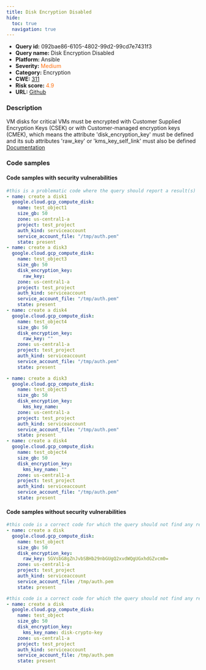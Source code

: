 ```yaml
---
title: Disk Encryption Disabled
hide:
  toc: true
  navigation: true
---
```


<style>
  .highlight .hll {
    background-color: #ff171742;
  }
  .md-content {
    max-width: 1100px;
    margin: 0 auto;
  }
</style>

-   **Query id:** 092bae86-6105-4802-99d2-99cd7e7431f3
-   **Query name:** Disk Encryption Disabled
-   **Platform:** Ansible
-   **Severity:** <span style="color:#ff7213">Medium</span>
-   **Category:** Encryption
-   **CWE:** <a href="https://cwe.mitre.org/data/definitions/311.html" onclick="newWindowOpenerSafe(event, 'https://cwe.mitre.org/data/definitions/311.html')">311</a>
-   **Risk score:** <span style="color:#ff7213">4.9</span>
-   **URL:** [Github](https://github.com/Checkmarx/kics/tree/master/assets/queries/ansible/gcp/disk_encryption_disabled)

### Description
VM disks for critical VMs must be encrypted with Customer Supplied Encryption Keys (CSEK) or with Customer-managed encryption keys (CMEK), which means the attribute 'disk_encryption_key' must be defined and its sub attributes 'raw_key' or 'kms_key_self_link' must also be defined<br>
[Documentation](https://docs.ansible.com/ansible/latest/collections/google/cloud/gcp_compute_disk_module.html)

### Code samples
#### Code samples with security vulnerabilities
```yaml title="Positive test num. 1 - yaml file" hl_lines="27 3 15"
#this is a problematic code where the query should report a result(s)
- name: create a disk1
  google.cloud.gcp_compute_disk:
    name: test_object1
    size_gb: 50
    zone: us-central1-a
    project: test_project
    auth_kind: serviceaccount
    service_account_file: "/tmp/auth.pem"
    state: present
- name: create a disk3
  google.cloud.gcp_compute_disk:
    name: test_object3
    size_gb: 50
    disk_encryption_key:
      raw_key:
    zone: us-central1-a
    project: test_project
    auth_kind: serviceaccount
    service_account_file: "/tmp/auth.pem"
    state: present
- name: create a disk4
  google.cloud.gcp_compute_disk:
    name: test_object4
    size_gb: 50
    disk_encryption_key:
      raw_key: ""
    zone: us-central1-a
    project: test_project
    auth_kind: serviceaccount
    service_account_file: "/tmp/auth.pem"
    state: present

```
```yaml title="Positive test num. 2 - yaml file" hl_lines="17 5"
- name: create a disk3
  google.cloud.gcp_compute_disk:
    name: test_object3
    size_gb: 50
    disk_encryption_key:
      kms_key_name:
    zone: us-central1-a
    project: test_project
    auth_kind: serviceaccount
    service_account_file: "/tmp/auth.pem"
    state: present
- name: create a disk4
  google.cloud.gcp_compute_disk:
    name: test_object4
    size_gb: 50
    disk_encryption_key:
      kms_key_name: ""
    zone: us-central1-a
    project: test_project
    auth_kind: serviceaccount
    service_account_file: "/tmp/auth.pem"
    state: present

```


#### Code samples without security vulnerabilities
```yaml title="Negative test num. 1 - yaml file"
#this code is a correct code for which the query should not find any result
- name: create a disk
  google.cloud.gcp_compute_disk:
    name: test_object
    size_gb: 50
    disk_encryption_key:
      raw_key: SGVsbG8gZnJvbSBHb29nbGUgQ2xvdWQgUGxhdGZvcm0=
    zone: us-central1-a
    project: test_project
    auth_kind: serviceaccount
    service_account_file: /tmp/auth.pem
    state: present

```
```yaml title="Negative test num. 2 - yaml file"
#this code is a correct code for which the query should not find any result
- name: create a disk
  google.cloud.gcp_compute_disk:
    name: test_object
    size_gb: 50
    disk_encryption_key:
      kms_key_name: disk-crypto-key
    zone: us-central1-a
    project: test_project
    auth_kind: serviceaccount
    service_account_file: /tmp/auth.pem
    state: present

```


